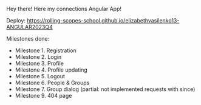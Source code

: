 Hey there! Here my connections Angular App!

Deploy: https://rolling-scopes-school.github.io/elizabethvasilenko13-ANGULAR2023Q4

Milestones done: 
- Milestone 1. Registration
- Milestone 2. Login
- Milestone 3. Profile
- Milestone 4. Profile updating
- Milestone 5. Logout
- Milestone 6. People & Groups
- Milestone 7. Group dialog (partial: not implemented requests with since)
- Milestone 9. 404 page

  
